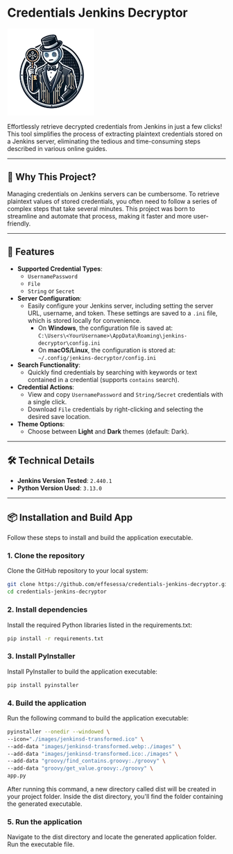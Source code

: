 # Credentials Jenkins Decryptor

<img src="images/jenkinsd-transformed.webp" width="200"/>

Effortlessly retrieve decrypted credentials from Jenkins in just a few clicks! This tool simplifies the process of extracting plaintext credentials stored on a Jenkins server, eliminating the tedious and time-consuming steps described in various online guides.

---

## 🌟 Why This Project?

Managing credentials on Jenkins servers can be cumbersome. To retrieve plaintext values of stored credentials, you often need to follow a series of complex steps that take several minutes. This project was born to streamline and automate that process, making it faster and more user-friendly.

---

## 🚀 Features

- **Supported Credential Types**:
  - `UsernamePassword`
  - `File`
  - `String` or `Secret`
- **Server Configuration**: 
  - Easily configure your Jenkins server, including setting the server URL, username, and token. These settings are saved to a `.ini` file, which is stored locally for convenience. 
    - On **Windows**, the configuration file is saved at:  
    `C:\Users\<YourUsername>\AppData\Roaming\jenkins-decryptor\config.ini`
    - On **macOS/Linux**, the configuration is stored at:  
    `~/.config/jenkins-decryptor/config.ini`
- **Search Functionality**:
  - Quickly find credentials by searching with keywords or text contained in a credential (supports `contains` search).
- **Credential Actions**:
  - View and copy `UsernamePassword` and `String/Secret` credentials with a single click.
  - Download `File` credentials by right-clicking and selecting the desired save location.
- **Theme Options**:
  - Choose between **Light** and **Dark** themes (default: Dark).

---

## 🛠️ Technical Details

- **Jenkins Version Tested**: `2.440.1`
- **Python Version Used**: `3.13.0`

---

## 📦 Installation and Build App

Follow these steps to install and build the application executable.

### 1. Clone the repository
Clone the GitHub repository to your local system:
```bash
git clone https://github.com/effesessa/credentials-jenkins-decryptor.git
cd credentials-jenkins-decryptor
```

### 2. Install dependencies
Install the required Python libraries listed in the requirements.txt:
```bash
pip install -r requirements.txt
```

### 3. Install PyInstaller
Install PyInstaller to build the application executable:
```bash
pip install pyinstaller
```

### 4. Build the application
Run the following command to build the application executable:
```bash
pyinstaller --onedir --windowed \ 
--icon="./images/jenkinsd-transformed.ico" \ 
--add-data "images/jenkinsd-transformed.webp:./images" \ 
--add-data "images/jenkinsd-transformed.ico:./images" \ 
--add-data "groovy/find_contains.groovy:./groovy" \ 
--add-data "groovy/get_value.groovy:./groovy" \ 
app.py
```
After running this command, a new directory called dist will be created in your project folder. Inside the dist directory, you'll find the folder containing the generated executable.

### 5. Run the application
Navigate to the dist directory and locate the generated application folder. Run the executable file.

